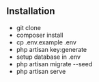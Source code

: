 ## Installation

- git clone
- composer install
- cp .env.example .env
- php artisan key:generate
- setup database in .env
- php artisan migrate --seed
- php artisan serve
